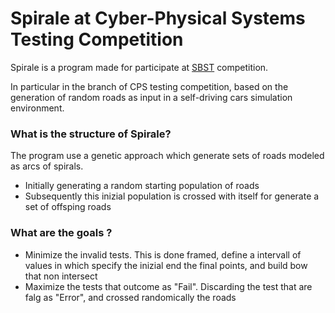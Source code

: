 # Spirale at Cyber-Physical Systems Testing Competition

Spirale is a program made for participate at [SBST](https://sbst21.github.io/tools/) competition.

In particular in the branch of CPS testing competition, based on the generation of random roads as input in a self-driving cars simulation environment.

### What is the structure of Spirale?

The program use a genetic approach which generate sets of roads modeled as arcs of spirals.
- Initially generating a random starting population of roads
- Subsequently this inizial population is crossed with itself for generate a set of offsping roads

### What are the goals ?

- Minimize the invalid tests. This is done framed, define a intervall of values in which specify the inizial end the final points, and build bow that non intersect
- Maximize the tests that outcome as "Fail". Discarding the test that are falg as "Error", and crossed randomically the roads

### 
